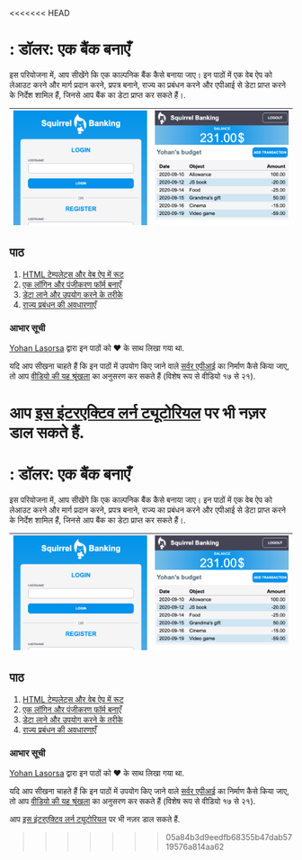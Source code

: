 <<<<<<< HEAD
# : डॉलर: एक बैंक बनाएँ

इस परियोजना में, आप सीखेंगे कि एक काल्पनिक बैंक कैसे बनाया जाए। इन पाठों में एक वेब ऐप को लेआउट करने और मार्ग प्रदान करने, प्रपत्र बनाने, राज्य का प्रबंधन करने और एपीआई से डेटा प्राप्त करने के निर्देश शामिल हैं, जिनसे आप बैंक का डेटा प्राप्त कर सकते हैं।.

| ![स्क्रीन १](../images/screen1.png) | ![स्क्रीन २](../images/screen2.png) |
| ----------------------------------- | ----------------------------------- |

## पाठ

1. [HTML टेम्पलेट्स और वेब ऐप में रूट](../1-template-route/README.md)
2. [एक लॉगिन और पंजीकरण फॉर्म बनाएँ](../2-forms/README.md)
3. [डेटा लाने और उपयोग करने के तरीके](../3-data/README.md)
4. [राज्य प्रबंधन की अवधारणाएँ](../4-state-management/README.md)

### आभार सूची

[Yohan Lasorsa](https://twitter.com/sinedied) द्वारा इन पाठों को :hearts: के साथ लिखा गया था.

यदि आप सीखना चाहते हैं कि इन पाठों में उपयोग किए जाने वाले [सर्वर एपीआई](../api/translations/README.hi.md) का निर्माण कैसे किया जाए, तो आप [वीडियो की यह श्रृंखला](https://aka.ms/NodeBeginner) का अनुसरण कर सकते हैं (विशेष रूप से वीडियो १७ से २१).

आप [इस इंटरएक्टिव लर्न ट्यूटोरियल](https://aka.ms/learn/express-api) पर भी नज़र डाल सकते हैं.
=======
# : डॉलर: एक बैंक बनाएँ

इस परियोजना में, आप सीखेंगे कि एक काल्पनिक बैंक कैसे बनाया जाए। इन पाठों में एक वेब ऐप को लेआउट करने और मार्ग प्रदान करने, प्रपत्र बनाने, राज्य का प्रबंधन करने और एपीआई से डेटा प्राप्त करने के निर्देश शामिल हैं, जिनसे आप बैंक का डेटा प्राप्त कर सकते हैं।.

| ![स्क्रीन १](../images/screen1.png) | ![स्क्रीन २](../images/screen2.png) |
| ----------------------------------- | ----------------------------------- |

## पाठ

1. [HTML टेम्पलेट्स और वेब ऐप में रूट](../1-template-route/README.hi.md)
2. [एक लॉगिन और पंजीकरण फॉर्म बनाएँ](../2-forms/README.hi.md)
3. [डेटा लाने और उपयोग करने के तरीके](../3-data/README.hi.md)
4. [राज्य प्रबंधन की अवधारणाएँ](../4-state-management/README.hi.md)

### आभार सूची

[Yohan Lasorsa](https://twitter.com/sinedied) द्वारा इन पाठों को :hearts: के साथ लिखा गया था.

यदि आप सीखना चाहते हैं कि इन पाठों में उपयोग किए जाने वाले [सर्वर एपीआई](../api/translations/README.hi.md) का निर्माण कैसे किया जाए, तो आप [वीडियो की यह श्रृंखला](https://aka.ms/NodeBeginner) का अनुसरण कर सकते हैं (विशेष रूप से वीडियो १७ से २१).

आप [इस इंटरएक्टिव लर्न ट्यूटोरियल](https://aka.ms/learn/express-api) पर भी नज़र डाल सकते हैं.
>>>>>>> 05a84b3d9eedfb68355b47dab5719576a814aa62
